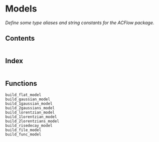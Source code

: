 # Models

*Define some type aliases and string constants for the ACFlow package.*

## Contents

```@contents
```

## Index

```@index
```

## Functions

```@docs
build_flat_model
build_gaussian_model
build_1gaussian_model
build_2gaussians_model
build_lorentzian_model
build_1lorentzian_model
build_2lorentzians_model
build_risedecay_model
build_file_model
build_func_model
```
